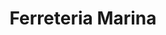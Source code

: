 ---
title: "Ferreteria Marina"
url: /lhospitalet-de-llobregat/ferreteria-marina-avinguda-deuropa/
shop: hardware
---